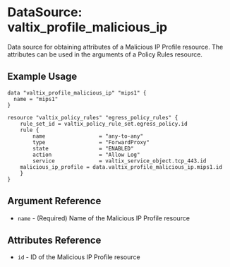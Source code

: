 # DataSource: valtix_profile_malicious_ip
Data source for obtaining attributes of a Malicious IP Profile resource.  The attributes can be used in the arguments of a Policy Rules resource.

## Example Usage
```hcl
data "valtix_profile_malicious_ip" "mips1" {
  name = "mips1"
}

resource "valtix_policy_rules" "egress_policy_rules" {
	rule_set_id = valtix_policy_rule_set.egress_policy.id
	rule {
		name                 = "any-to-any"
		type                 = "ForwardProxy"
		state                = "ENABLED"
		action               = "Allow Log"
		service              = valtix_service_object.tcp_443.id
    malicious_ip_profile = data.valtix_profile_malicious_ip.mips1.id
	}
}
```

## Argument Reference
* `name` - (Required) Name of the Malicious IP Profile resource

## Attributes Reference
* `id` - ID of the Malicious IP Profile resource